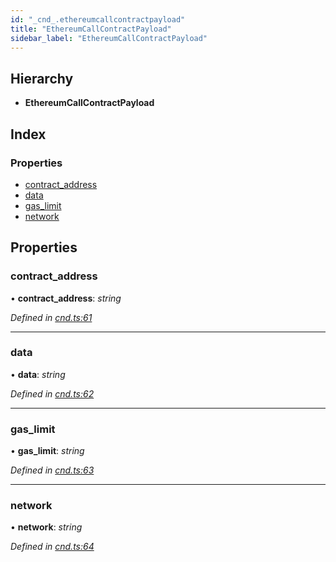 ```yaml
---
id: "_cnd_.ethereumcallcontractpayload"
title: "EthereumCallContractPayload"
sidebar_label: "EthereumCallContractPayload"
---
```


## Hierarchy

* **EthereumCallContractPayload**

## Index

### Properties

* [contract_address](_cnd_.ethereumcallcontractpayload.md#contract_address)
* [data](_cnd_.ethereumcallcontractpayload.md#data)
* [gas_limit](_cnd_.ethereumcallcontractpayload.md#gas_limit)
* [network](_cnd_.ethereumcallcontractpayload.md#network)

## Properties

###  contract_address

• **contract_address**: *string*

*Defined in [cnd.ts:61](https://github.com/comit-network/comit-js-sdk/blob/638de0e/src/cnd.ts#L61)*

___

###  data

• **data**: *string*

*Defined in [cnd.ts:62](https://github.com/comit-network/comit-js-sdk/blob/638de0e/src/cnd.ts#L62)*

___

###  gas_limit

• **gas_limit**: *string*

*Defined in [cnd.ts:63](https://github.com/comit-network/comit-js-sdk/blob/638de0e/src/cnd.ts#L63)*

___

###  network

• **network**: *string*

*Defined in [cnd.ts:64](https://github.com/comit-network/comit-js-sdk/blob/638de0e/src/cnd.ts#L64)*
